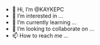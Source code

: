 - 👋 Hi, I’m @KAYKEPC
- 👀 I’m interested in ...
- 🌱 I’m currently learning ...
- 💞️ I’m looking to collaborate on ...
- 📫 How to reach me ...

<!---
KAYKEPC/KAYKEPC is a ✨ special ✨ repository because its `README.md` (this file) appears on your GitHub profile.
You can click the Preview link to take a look at your changes.
--->
